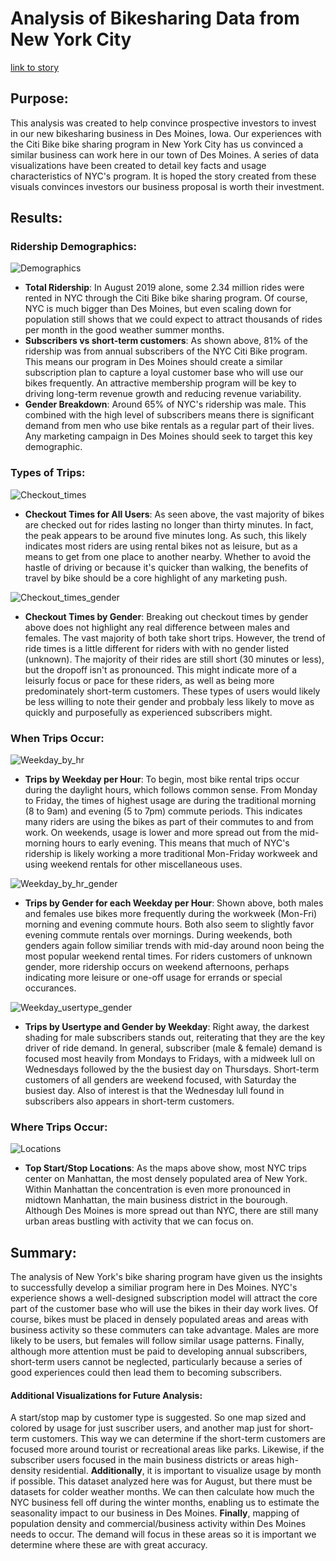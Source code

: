 # Analysis of Bikesharing Data from New York City

[link to story](https://public.tableau.com/views/NYCCitiBikeData_16629532598900/NYCBikesharingDesMoinesNext?:language=en-US&publish=yes&:display_count=n&:origin=viz_share_link)

## Purpose:
This analysis was created to help convince prospective investors to invest in our new bikesharing business in Des Moines, Iowa. Our experiences with the Citi Bike bike sharing program in New York City has us convinced a similar business can work here in our town of Des Moines. A series of data visualizations have been created to detail key facts and usage characteristics of NYC's program. It is hoped the story created from these visuals convinces investors our business proposal is worth their investment.

## Results:

### Ridership Demographics:
![Demographics](https://github.com/bfox87/bikesharing/blob/main/Visualizations/Demographics.PNG)
- **Total Ridership**: In August 2019 alone, some 2.34 million rides were rented in NYC through the Citi Bike bike sharing program. Of course, NYC is much bigger than Des Moines, but even scaling down for population still shows that we could expect to attract thousands of rides per month in the good weather summer months. 
- **Subscribers vs short-term customers**: As shown above, 81% of the ridership was from annual subscribers of the NYC Citi Bike program. This means our program in Des Moines should create a similar subscription plan to capture a loyal customer base who will use our bikes frequently. An attractive membership program will be key to driving long-term revenue growth and reducing revenue variability.  
- **Gender Breakdown**: Around 65% of NYC's ridership was male. This combined with the high level of subscribers means there is significant demand from men who use bike rentals as a regular part of their lives. Any marketing campaign in Des Moines should seek to target this key demographic.



### Types of Trips:
![Checkout_times](https://github.com/bfox87/bikesharing/blob/main/Visualizations/Checkout_times.PNG)
- **Checkout Times for All Users**: As seen above, the vast majority of bikes are checked out for rides lasting no longer than thirty minutes. In fact, the peak appears to be around five minutes long. As such, this likely indicates most riders are using rental bikes not as leisure, but as a means to get from one place to another nearby. Whether to avoid the hastle of driving or because it's quicker than walking, the benefits of travel by bike should be a core highlight of any marketing push.


![Checkout_times_gender](https://github.com/bfox87/bikesharing/blob/main/Visualizations/Checkout_times_gender.PNG)
- **Checkout Times by Gender**: Breaking out checkout times by gender above does not highlight any real difference between males and females. The vast majority of both take short trips. However, the trend of ride times is a little different for riders with with no gender listed (unknown). The majority of their rides are still short (30 minutes or less), but the dropoff isn't as pronounced. This might indicate more of a leisurly focus or pace for these riders, as well as being more predominately short-term customers. These types of users would likely be less willing to note their gender and probbaly less likely to move as quickly and purposefully as experienced subscribers might.


### When Trips Occur:
![Weekday_by_hr](https://github.com/bfox87/bikesharing/blob/main/Visualizations/Weekday_by_hr.PNG)
- **Trips by Weekday per Hour**: To begin, most bike rental trips occur during the daylight hours, which follows common sense. From Monday to Friday, the times of highest usage are during the traditional morning (8 to 9am) and evening (5 to 7pm) commute periods. This indicates many riders are using the bikes as part of their commutes to and from work. On weekends, usage is lower and more spread out from the mid-morning hours to early evening. This means that much of NYC's ridership is likely working a more traditional Mon-Friday workweek and using weekend rentals for other miscellaneous uses. 


![Weekday_by_hr_gender](https://github.com/bfox87/bikesharing/blob/main/Visualizations/Weekday_by_hr_gender.PNG)
- **Trips by Gender for each Weekday per Hour**: Shown above, both males and females use bikes more frequently during the workweek (Mon-Fri) morning and evening commute hours. Both also seem to slightly favor evening commute rentals over mornings. During weekends, both genders again follow similiar trends with mid-day around noon being the most popular weekend rental times. For riders customers of unknown gender, more ridership occurs on weekend afternoons, perhaps indicating more leisure or one-off usage for errands or special occurances.


![Weekday_usertype_gender](https://github.com/bfox87/bikesharing/blob/main/Visualizations/Weekday_usertype_gender.PNG)
- **Trips by Usertype and Gender by Weekday**: Right away, the darkest shading for male subscribers stands out, reiterating that they are the key driver of ride demand. In general, subscriber (male & female) demand is focused most heavily from Mondays to Fridays, with a midweek lull on Wednesdays followed by the the busiest day on Thursdays. Short-term customers of all genders are weekend focused, with Saturday the busiest day. Also of interest is that the Wednesday lull found in subscribers also appears in short-term customers.


### Where Trips Occur:
![Locations](https://github.com/bfox87/bikesharing/blob/main/Visualizations/Locations.PNG)
- **Top Start/Stop Locations**: As the maps above show, most NYC trips center on Manhattan, the most densely populated area of New York. Within Manhattan the concentration is even more pronounced in midtown Manhattan, the main business district in the bourough. Although Des Moines is more spread out than NYC, there are still many urban areas bustling with activity that we can focus on.


## Summary:
The analysis of New York's bike sharing program have given us the insights to successfully develop a similiar program here in Des Moines. NYC's experience shows a well-designed subscription model will attract the core part of the customer base who will use the bikes in their day work lives. Of course, bikes must be placed in densely populated areas and areas with business activity so these commuters can take advantage. Males are more likely to be users, but females will follow similar usage patterns. Finally, although more attention must be paid to developing annual subscribers, short-term users cannot be neglected, particularly because a series of good experiences could then lead them to becoming subscribers.

#### Additional Visualizations for Future Analysis:
A start/stop map by customer type is suggested. So one map sized and colored by usage for just suscriber users, and another map just for short-term customers. This way we can determine if the short-term customers are focused more around tourist or recreational areas like parks. Likewise, if the subscriber users focused in the main business districts or areas high-density residential. **Additionally**, it is important to visualize usage by month if possible. This dataset analyzed here was for August, but there must be datasets for colder weather months. We can then calculate how much the NYC business fell off during the winter months, enabling us to estimate the seasonality impact to our business in Des Moines. **Finally**, mapping of population density and commercial/business activity within Des Moines needs to occur. The demand will focus in these areas so it is important we determine where these are with great accuracy. 
